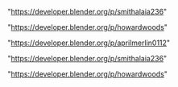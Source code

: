 "https://developer.blender.org/p/smithalaia236"

"https://developer.blender.org/p/howardwoods"

 
"https://developer.blender.org/p/aprilmerlin0112"


"https://developer.blender.org/p/smithalaia236"


"https://developer.blender.org/p/howardwoods"


 
